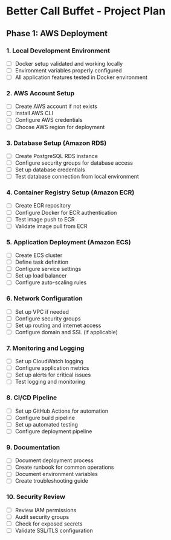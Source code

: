 # Better Call Buffet - Project Plan

## Phase 1: AWS Deployment

### 1. Local Development Environment
- [ ] Docker setup validated and working locally
- [ ] Environment variables properly configured
- [ ] All application features tested in Docker environment

### 2. AWS Account Setup
- [ ] Create AWS account if not exists
- [ ] Install AWS CLI
- [ ] Configure AWS credentials
- [ ] Choose AWS region for deployment

### 3. Database Setup (Amazon RDS)
- [ ] Create PostgreSQL RDS instance
- [ ] Configure security groups for database access
- [ ] Set up database credentials
- [ ] Test database connection from local environment

### 4. Container Registry Setup (Amazon ECR)
- [ ] Create ECR repository
- [ ] Configure Docker for ECR authentication
- [ ] Test image push to ECR
- [ ] Validate image pull from ECR

### 5. Application Deployment (Amazon ECS)
- [ ] Create ECS cluster
- [ ] Define task definition
- [ ] Configure service settings
- [ ] Set up load balancer
- [ ] Configure auto-scaling rules

### 6. Network Configuration
- [ ] Set up VPC if needed
- [ ] Configure security groups
- [ ] Set up routing and internet access
- [ ] Configure domain and SSL (if applicable)

### 7. Monitoring and Logging
- [ ] Set up CloudWatch logging
- [ ] Configure application metrics
- [ ] Set up alerts for critical issues
- [ ] Test logging and monitoring

### 8. CI/CD Pipeline
- [ ] Set up GitHub Actions for automation
- [ ] Configure build pipeline
- [ ] Set up automated testing
- [ ] Configure deployment pipeline

### 9. Documentation
- [ ] Document deployment process
- [ ] Create runbook for common operations
- [ ] Document environment variables
- [ ] Create troubleshooting guide

### 10. Security Review
- [ ] Review IAM permissions
- [ ] Audit security groups
- [ ] Check for exposed secrets
- [ ] Validate SSL/TLS configuration
